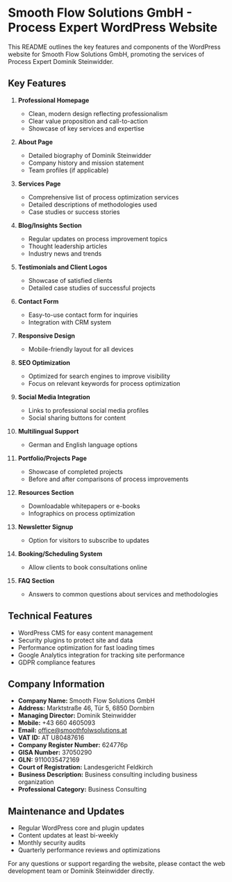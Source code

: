 # Smooth Flow Solutions GmbH - Process Expert WordPress Website

This README outlines the key features and components of the WordPress website for Smooth Flow Solutions GmbH, promoting the services of Process Expert Dominik Steinwidder.

## Key Features

1. **Professional Homepage**
   - Clean, modern design reflecting professionalism
   - Clear value proposition and call-to-action
   - Showcase of key services and expertise

2. **About Page**
   - Detailed biography of Dominik Steinwidder
   - Company history and mission statement
   - Team profiles (if applicable)

3. **Services Page**
   - Comprehensive list of process optimization services
   - Detailed descriptions of methodologies used
   - Case studies or success stories

4. **Blog/Insights Section**
   - Regular updates on process improvement topics
   - Thought leadership articles
   - Industry news and trends

5. **Testimonials and Client Logos**
   - Showcase of satisfied clients
   - Detailed case studies of successful projects

6. **Contact Form**
   - Easy-to-use contact form for inquiries
   - Integration with CRM system

7. **Responsive Design**
   - Mobile-friendly layout for all devices

8. **SEO Optimization**
   - Optimized for search engines to improve visibility
   - Focus on relevant keywords for process optimization

9. **Social Media Integration**
   - Links to professional social media profiles
   - Social sharing buttons for content

10. **Multilingual Support**
    - German and English language options

11. **Portfolio/Projects Page**
    - Showcase of completed projects
    - Before and after comparisons of process improvements

12. **Resources Section**
    - Downloadable whitepapers or e-books
    - Infographics on process optimization

13. **Newsletter Signup**
    - Option for visitors to subscribe to updates

14. **Booking/Scheduling System**
    - Allow clients to book consultations online

15. **FAQ Section**
    - Answers to common questions about services and methodologies

## Technical Features

- WordPress CMS for easy content management
- Security plugins to protect site and data
- Performance optimization for fast loading times
- Google Analytics integration for tracking site performance
- GDPR compliance features

## Company Information

- **Company Name:** Smooth Flow Solutions GmbH
- **Address:** Marktstraße 46, Tür 5, 6850 Dornbirn
- **Managing Director:** Dominik Steinwidder
- **Mobile:** +43 660 4605093
- **Email:** office@smoothfolwsolutions.at
- **VAT ID:** AT U80487616
- **Company Register Number:** 624776p
- **GISA Number:** 37050290
- **GLN:** 9110035472169
- **Court of Registration:** Landesgericht Feldkirch
- **Business Description:** Business consulting including business organization
- **Professional Category:** Business Consulting

## Maintenance and Updates

- Regular WordPress core and plugin updates
- Content updates at least bi-weekly
- Monthly security audits
- Quarterly performance reviews and optimizations

For any questions or support regarding the website, please contact the web development team or Dominik Steinwidder directly.
